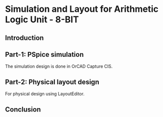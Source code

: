 # Simulation and Layout for Arithmetic Logic Unit - 8-BIT
## Introduction
## Part-1: PSpice simulation
The simulation design is done in OrCAD Capture CIS.
###

## Part-2: Physical layout design
For physical design using LayoutEditor.
###
## Conclusion